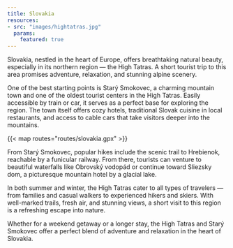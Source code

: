 ```yaml
---
title: Slovakia
resources:
- src: "images/hightatras.jpg"
  params:
    featured: true
---
```

Slovakia, nestled in the heart of Europe, offers breathtaking natural beauty,
especially in its northern region — the High Tatras. A short tourist trip to
this area promises adventure, relaxation, and stunning alpine scenery.

One of the best starting points is Starý Smokovec, a charming mountain town and
one of the oldest tourist centers in the High Tatras. Easily accessible by
train or car, it serves as a perfect base for exploring the region. The town
itself offers cozy hotels, traditional Slovak cuisine in local restaurants, and
access to cable cars that take visitors deeper into the mountains.

{{< map routes="routes/slovakia.gpx" >}}

From Starý Smokovec, popular hikes include the scenic trail to Hrebienok,
reachable by a funicular railway. From there, tourists can venture to beautiful
waterfalls like Obrovský vodopád or continue toward Sliezsky dom, a picturesque
mountain hotel by a glacial lake.

In both summer and winter, the High Tatras cater to all types of travelers —
from families and casual walkers to experienced hikers and skiers. With
well-marked trails, fresh air, and stunning views, a short visit to this region
is a refreshing escape into nature.

Whether for a weekend getaway or a longer stay, the High Tatras and Starý
Smokovec offer a perfect blend of adventure and relaxation in the heart of
Slovakia.

